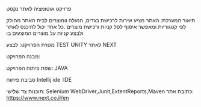 פרויקט אוטומציה לאתר נקסט

תיאור המערכת: האתר מציע שירות לרכישת בגדים, הנעלה וומוצרים לבית
האתר מחולק לפי קטגוריות ומאפשר איסוף לסל קניות ורכישת מוצרים
.כל אחד יכול להיכנס לאתר ולבצע קניות על מוצרים המוצעים בו

מטרת הפרויקט: לבצע TEST UNITY לאתר NEXT

מבנה הפרויקט: 

שפת פיתוח הפרויקט: JAVA

סביבת פיתוח Intellij ide :IDE

תוכנות צד שלישי: Selenium WebDriver,Junit,ExtentReports,Maven
כתובת אתר: https://www.next.co.il/en
